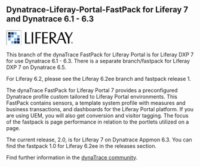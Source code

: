 ## Dynatrace-Liferay-Portal-FastPack for Liferay 7 and Dynatrace 6.1 - 6.3

![images_community/download/attachments/186522364/icon.png](images_community/download/attachments/186522364/icon.png)

This branch of the dynaTrace FastPack for Liferay Portal is for Liferay DXP 7 for use Dynatrace 6.1 - 6.3.  There is a separate branch/fastpack for Liferay DXP 7 on Dynatrace 6.5.

For Liferay 6.2, please see the Liferay 6.2ee branch and fastpack release 1. 

The dynaTrace FastPack for Liferay Portal 7 provides a preconfigured Dynatrace profile custom tailored to Liferay Portal environments. This FastPack contains sensors, a template system profile with measures and business transactions, and dashboards for the Liferay Portal platform. If you are using UEM, you will also get conversion and visitor tagging. The focus of the fastpack is page performance in relation to the portlets utilized on a page.

The current release, 2.0, is for Liferay 7 on Dynatrace Appmon 6.3.
You can find the fastpack 1.0 for Liferay 6.2ee in the releases section.

Find further information in the [dynaTrace community](https://community.dynatrace.com/community/display/DL/Liferay+Digital+Enterprise+FastPack). 


